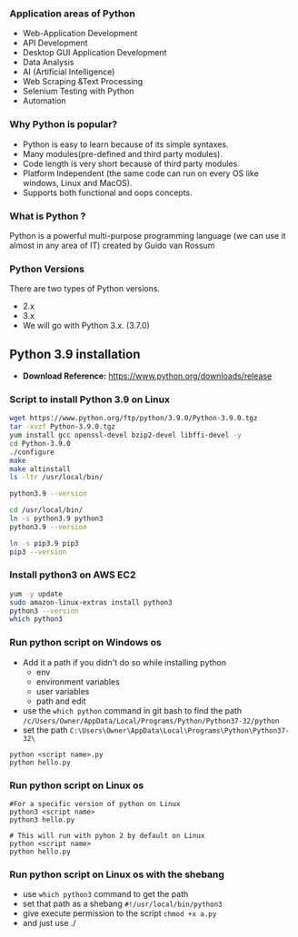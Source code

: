 
### Application areas of Python
- Web-Application Development
- API Development
- Desktop GUI Application Development
- Data Analysis
- AI (Artificial Intelligence)
- Web Scraping &Text Processing
- Selenium Testing with Python
- Automation

### Why Python is popular?
- Python is easy to learn because of its simple syntaxes.
- Many modules(pre-defined and third party modules).
- Code length is very short because of third party modules.
- Platform Independent (the same code can run on every OS like windows, Linux and MacOS).
- Supports both functional and oops concepts.

### What is Python ?
Python is a powerful multi-purpose programming language (we can use it almost in any area of IT) created by Guido van Rossum

### Python Versions
There are two types of Python versions.
- 2.x
- 3.x
- We will go with Python 3.x. (3.7.0)


## Python 3.9 installation
- **Download Reference:** https://www.python.org/downloads/release

### Script to install Python 3.9 on Linux

```sh
wget https://www.python.org/ftp/python/3.9.0/Python-3.9.0.tgz
tar -xvzf Python-3.9.0.tgz
yum install gcc openssl-devel bzip2-devel libffi-devel -y
cd Python-3.9.0
./configure
make
make altinstall
ls -ltr /usr/local/bin/

python3.9 --version

cd /usr/local/bin/
ln -s python3.9 python3
python3.9 --version

ln -s pip3.9 pip3
pip3 --version
```

### Install python3 on AWS EC2
```sh
yum -y update
sudo amazon-linux-extras install python3
python3 --version
which python3
```

### Run python script on Windows os
- Add it a path if you didn't do so while installing python
    - env
    - environment variables
    - user variables
    - path and edit
- use the `which python` command in git bash to find the path `/c/Users/Owner/AppData/Local/Programs/Python/Python37-32/python`
- set the path `C:\Users\Owner\AppData\Local\Programs\Python\Python37-32\`
```
python <script name>.py
python hello.py
```

### Run python script on Linux os
```
#For a specific version of python on Linux
python3 <script name>
python3 hello.py

# This will run with pyhon 2 by default on Linux
python <script name>
python hello.py
```

### Run python script on Linux os with the shebang
- use `which python3` command to get the path
- set that path as a shebang `#!/usr/local/bin/python3`
- give execute permission to the script `chmod +x a.py`
- and just use ./<script name> to run the script `./a.py`
```
which python3
/usr/local/bin/python3

which python
/usr/bin/python
```

```py
# This will use python3
#!/usr/local/bin/python3
print("Line 1")
print("Line 2")
print("")
print("Line 1 \nLine 2 \nLine 3")

# This will use python2
#!/usr/local/bin/python
print("Line 1")
print("Line 2")
print("")
print("Line 1 \nLine 2 \nLine 3")
```

### Run python code in Subline text
```
ctrl + b
```

### Exit python shell on Linux
```
exit()
```

### Print a string in python
```py
print("Welcome to python scripting for automation")
```

### Indentation in Python
- Indent --> space
- Indentations are used to represent a block of code.
- The amount of indentation is up to you, but it must be consistent throughout that block.
- Don’t include an indent unnecessarily.
```py
if 3 > 1:
    print("We are using if condition")
    print("We are comparing 3 and 1")
print("We are happy with indentations")

# Output
We are using if condition
We are comparing 3 and 1
We are happy with indentations

if 3 > 1:
    print("We are using if condition")
     print("We are comparing 3 and 1")
print("We are happy with indentations")

# Output
File "hello.py", line 3
    print("We are comparing 3 and 1")
    ^
IndentationError: unexpected indent

if 3 > 1:
    print("We are using if condition")
    print("We are comparing 3 and 1")
 print("We are happy with indentations")

 # Output
File "hello.py", line 4
    print("We are happy with indentations")
    ^
IndentationError: unindent does not match any outer indentation level
```

## Comments on python
### Multiple lines comment
- This code will become a documentation or a text if we start it by 3 apostrophies and end with 3 apostrophies
- The only code here is hello world and it will be printting.
- Green colors in python are either strings or comments.
- ctrl + / (to comment and uncomment multiple lines)

```py
'''name = input("What is your name?: ")
print("Nice to meet you " + name + "!" + " I am Leo from the USA." )
country = input("Where are you from?: ")
print("wow! " + country + " is a beautiful country. Isn't is?")
answer = input("Answer: ")
question5 = input("Once again thanks.")'''

'''
name = input("Enter your name: ")
print("Hello " + name +"!" )
'''

''' Python will print only hello world'''

print("hello world")
```
### Single line comment
- Use a #
```
# if 3 > 1:
#     print("We are using if condition")
#     print("We are comparing 3 and 1")
#  print("We are happy with indentations")
```

### Assingning a text or paragraph in Python.
- Triple quote is to print the entire text.
- This means we are assigninig all this text to introduction
```py
Introduction = '''The traditional American school year is designed around a nine-month schedule requiring 180 days in the classroom.
This schedule was established when the United States was still a largely agrarian nation.
Many people are advocating a shift away from this 9-month school year in favor of year-round education.
Some think it will better prepare them for college, and others think that it will not make a difference if the school
year is extended. There are many points that lead to the conclusion of why the academic school year should be extended
with no summer vacation. It will improve education, benefit low-income families, and will also allow kids to graduate
earlier as well.'''

print(Introduction)
```

### Keywords in Python
- Keywords cannot be use as variable name such as: pass = 'hello'
- Here is a list of the Python keywords.
```py
import keyword
print(keyword.kwlist)
```

### Operators
- Variables are allways one word
- If you write for instance: bad name = 5+3, you will have and error
- Write badname = 5+3 instead.

### Python extension
- PYTHON files extension is .py
- For example: tia.py

### Operators
- Booleans operation are either true or false operation
- Float are numbers such as 1.1, 2.4, 6.30 etc.
- Strings are sequence of uniode characters
- List are sequence of values

### Upper and lower
```py
# this well change hello to upper character
s = "Hello"
s.upper()

# this will change hello world to lower character
c = "HELLO WORLD"
c.lower()
```

### How to add two strings
```py
s0 = "Happy" + "holidays"
s1 = "Happy" + " holidays"
s2 = "Happy " + "holidays"
s3 = "Happy, " + "holidays"
s4 = "Happy" + "," + "holidays"
s5 = "Happy" + ", " + "holidays"

print(s0)
print(s1)
print(s2)
print(s3)
print(s4)
print(s5)

# Output
    Happyholidays
    Happy holidays
    Happy holidays
    Happy, holidays
    Happy,holidays
    Happy, holidays
```

### Special Character \n (new line)
```py
print("Line 1")
print("Line 2")
print("")
print("Line 1 \nLine 2 \nLine 3")

# Output
Line 1
Line 2

Line 1
Line 2
Line 3
```

### Escape special character
Use \ or " "
```py
print("python's class")
Or
print("python\'s class")
# Output
python's class

print('python's class')
# Output
SyntaxError: invalid syntax
```

### Tap special character (\t)
```py
print("Line 1 \n\tLine 2 \n\tLine 3")
# Output
Line 1
	Line 2
	Line 3

print("Line 1 \t\t\tLine 2 \t\tLine 3")
# Output
Line 1 			Line 2 		Line 3
```

### Print something in double quote
```py
print("This is \"python\" class for automation")
print('This is \"python\" class for automation')
print('This is "python" class for automation')

# Output
This is "python" class for automation
```

### Printing a path in Windows
- This will create a problem because in windows \ is a special character
- we need \\ when we want to write windows path

```py
print("C:\Users\Owner\Dropbox\AWS-EKS\TIA-NOTES\PYTHON-SCRIPTING")
# Output
SyntaxError: (unicode error) 'unicodeescape' codec can't decode bytes in position 2-3: truncated \UXXXXXXXX escape

print("C:\\Users\\Owner\\Dropbox\\AWS-EKS\\TIA-NOTES\\PYTHON-SCRIPTING")
# Output
C:\Users\Owner\Dropbox\AWS-EKS\TIA-NOTES\PYTHON-SCRIPTING
```

### Printing a path in Linux
```py
print("/home/tia/scrip")

# Output
/home/tia/scrip
```


### Installing Linux packages via Python
```py
import subprocess

package_name = "httpd"
subprocess.run(["sudo", "yum", "install", "-y", package_name], check=True)
```

### Remove Linux packages via Python
```py
import subprocess
package_name = "httpd"
subprocess.run(["sudo", "yum", "remove", "-y", package_name], check=True)
```


```py
x=3
y=5.7
lan_name="python scripting"

print(x,y,lan_name)
print(f"The x value is {x}; the y value is {y} and the language value is {lan_name}.")
print(f"The x value is {x}; \nThe y value is {y} \nThe language value is {lan_name}.")

#OUTPUT
3 5.7 python scripting
The x value is 3; the y value is 5.7 and the language value is python scripting.
The x value is 3;
The y value is 5.7
The language value is python scripting.
```


## \n means new line
```py
print("Happy Birthday to you!")
print("Happy Birthday to you!\n")
print("Happy  Birthday to you, dear Emey. \n")
print("Happy Birthday to you!,\n")
print("Hope you ha ve a wonderful birthday!")
```

## Comments in python
```py
'''The traditional American school year is designed around a nine-month schedule requiring 180 days in the classroom.
This schedule was established when the United States was still a largely agrarian nation.'''


'''
The traditional American school year is designed around a nine-month schedule requiring 180 days in the classroom.
This schedule was established when the United States was still a largely agrarian nation.
'''

# this code will become a documentation or a text if we start it by 3 apostrophes and end with 3 apostrophes
# the only code here is hello world and it will be printing.
# green colors in python are either strings or comments.

'''name = input("What is your name?: ")
print("Nice to meet you " + name + "!" + " I am Leo from the USA." )
country = input("Where are you from?: ")
print("wow! " + country + " is a beautiful country. Isn't is?")
answer = input("Answer: ")
print("I really love you country because everything there is well organize.")
question1 = input("So where do you live know?: ")
print("Really! This is amazing we are neighbors!")
question3 = input("How long have you been here " + question1 + "?:")
print("Wow! you just live here " + question3 + " like my friend Jhon." +  " He have been here only for " +
      question3 + " in the USA too.")
question4 = input("Do you mind if i have your phone number?: ")
print("Thank so much " + name + " i really appreciate it. mine is 860 862 1352. I will call you tomorrow.")
print("Good bye!")
question5 = input("Once again thanks.")'''

'''
name = input("Enter your name: ")
print("Hello " + name +"!" )
'''

''' Python will print only hello world'''

print("hello world")

```

## Assingning a text or paragraph in Python
```py
# triple quote is to print the entire text.
# this means we are assigning all this text to introduction

Introduction = '''The traditional American school year is designed around a nine-month schedule requiring 180 days in
the classroom. This schedule was established when the United States was still a largely agrarian nation. Many people
are advocating a shift away from this 9-month school year in favor of year-round education. Some think it will better
prepare them for college, and others think that it will not make a difference if the school year is extended. There
are many points that lead to the conclusion of why the academic school year should be extended with no summer
vacation. It will improve education, benefit low-income families, and will also allow kids to graduate earlier as
well. '''

print(Introduction)
```

## Keywords in Python
```py
# Keywords cannot be use as variable name such as: pass = 'hello'
# Type the comment help() in python and hit enter
# when python bring up the prompt, the keywords and hit enter and all the keywords will be display.
# Here is a list of the Python keywords.  Enter any keyword to get more help.
'''
False               class               from                or
None                continue            global              pass
True                def                 if                  raise
and                 del                 import              return
as                  elif                in                  try
assert              else                is                  while
async               except              lambda              with
await               finally             nonlocal            yield
break               for                 not
'''
```

## How to add two strings
```py
s0 = "Happy" + "holidays"
s1 = "Happy" + " holidays"
s2 = "Happy " + "holidays"
s3 = "Happy, " + "holidays"
s4 = "Happy" + "," + "holidays"
s5 = "Happy" + ", " + "holidays"
print(s0)
print(s1)
print(s2)
print(s3)
print(s4)
print(s5)
```

### Find and replace
```py
# we use comment replace to replace word in the string
# it did not replace it because we have to use a new variable
e = "i am not felling well today and nothing is going well at this moment"
e.replace("and", "because")
print(e)

# we set new variable here
e = "i am not felling well today and nothing is going well at this moment"
g = e.replace("and", "because")
print(g)
```


